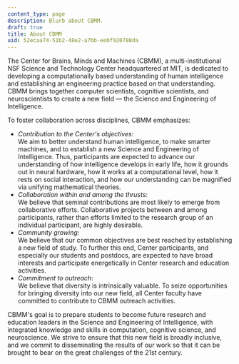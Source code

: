 ```yaml
---
content_type: page
description: Blurb about CBMM.
draft: true
title: About CBMM
uid: 52ecaa74-51b2-48e2-a7bb-eebf920788da
---
```

The Center for Brains, Minds and Machines (CBMM), a multi-institutional NSF Science and Technology Center headquartered at MIT, is dedicated to developing a computationally based understanding of human intelligence and establishing an engineering practice based on that understanding. CBMM brings together computer scientists, cognitive scientists, and neuroscientists to create a new field — the Science and Engineering of Intelligence.

To foster collaboration across disciplines, CBMM emphasizes:

- *Contribution to the Center's objectives*:    
    We aim to better understand human intelligence, to make smarter machines, and to establish a new Science and Engineering of Intelligence. Thus, participants are expected to advance our understanding of how intelligence develops in early life, how it grounds out in neural hardware, how it works at a computational level, how it rests on social interaction, and how our understanding can be magnified via unifying mathematical theories.
- *Collaboration within and among the thrusts:*    
    We believe that seminal contributions are most likely to emerge from collaborative efforts. Collaborative projects between and among participants, rather than efforts limited to the research group of an individual participant, are highly desirable.
- *Community growing*:    
    We believe that our common objectives are best reached by establishing a new field of study. To further this end, Center participants, and especially our students and postdocs, are expected to have broad interests and participate energetically in Center research and education activities.
- *Commitment to outreach*:    
    We believe that diversity is intrinsically valuable. To seize opportunities for bringing diversity into our new field, all Center faculty have committed to contribute to CBMM outreach activities.

CBMM's goal is to prepare students to become future research and education leaders in the Science and Engineering of Intelligence, with integrated knowledge and skills in computation, cognitive science, and neuroscience. We strive to ensure that this new field is broadly inclusive, and we commit to disseminating the results of our work so that it can be brought to bear on the great challenges of the 21st century.